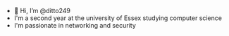 - 👋 Hi, I’m @ditto249
- I'm a second year at the university of Essex studying computer science
- I'm passionate in networking and security

<!---
ditto249/ditto249 is a ✨ special ✨ repository because its `README.md` (this file) appears on your GitHub profile.
You can click the Preview link to take a look at your changes.
--->
